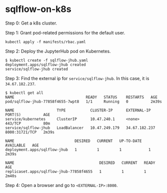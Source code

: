 # sqlflow-on-k8s

Step 0: Get a k8s cluster.

Step 1: Grant pod-related permissions for the default user.

 ```
kubectl apply -f manifests/rbac.yaml
 ```

Step 2: Deploy the JupyterHub pod on Kubernetes.

```
$ kubectl create -f sqlflow-jhub.yaml
deployment.apps/sqlflow-jhub created
service/sqlflow-jhub created
```

Step 3: Find the external ip for `service/sqlflow-jhub`. In this case, it is `34.67.182.237`.

```
$ kubectl get all
NAME                                READY   STATUS    RESTARTS   AGE
pod/sqlflow-jhub-77858f4655-7wpt8   1/1     Running   0          2m39s

NAME                   TYPE           CLUSTER-IP      EXTERNAL-IP     PORT(S)          AGE
service/kubernetes     ClusterIP      10.47.240.1     <none>          443/TCP          80m
service/sqlflow-jhub   LoadBalancer   10.47.249.179   34.67.182.237   8000:31721/TCP   2m39s

NAME                           DESIRED   CURRENT   UP-TO-DATE   AVAILABLE   AGE
deployment.apps/sqlflow-jhub   1         1         1            1           2m39s

NAME                                      DESIRED   CURRENT   READY   AGE
replicaset.apps/sqlflow-jhub-77858f4655   1         1         1       2m40s
```

Step 4: Open a browser and go to `<EXTERNAL-IP>:8000`.